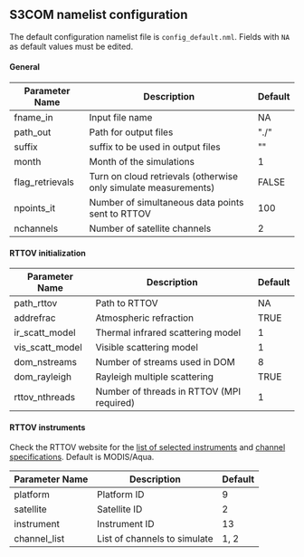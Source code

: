 ## S3COM namelist configuration

The default configuration namelist file is `config_default.nml`. Fields with `NA` as default values must be edited.

#### General 

| Parameter Name | Description | Default |
| --- | --- | --- | 
| fname_in | Input file name | NA |
| path_out | Path for output files | "./" |
| suffix | suffix to be used in output files | "" |
| month | Month of the simulations | 1 |
| flag_retrievals | Turn on cloud retrievals (otherwise only simulate measurements)  | FALSE |
| npoints_it | Number of simultaneous data points sent to RTTOV | 100 |
| nchannels | Number of satellite channels | 2 |

#### RTTOV initialization

| Parameter Name | Description | Default |
| --- | --- | --- | 
| path_rttov | Path to RTTOV | NA | 
| addrefrac | Atmospheric refraction | TRUE |
| ir_scatt_model | Thermal infrared scattering model | 1 |
| vis_scatt_model | Visible scattering model | 1 |
| dom_nstreams | Number of streams used in DOM | 8 |
| dom_rayleigh | Rayleigh multiple scattering | TRUE |
| rttov_nthreads | Number of threads in RTTOV (MPI required) | 1 |

#### RTTOV instruments

Check the RTTOV website for the [list of selected instruments](https://nwp-saf.eumetsat.int/site/software/rttov/documentation/platforms-supported/) and  [channel specifications](https://nwp-saf.eumetsat.int/site/software/rttov/download/coefficients/spectral-response-functions/). Default is MODIS/Aqua.

| Parameter Name | Description | Default |
| --- | --- | --- | 
| platform | Platform ID | 9 |
| satellite | Satellite ID | 2 |
| instrument | Instrument ID | 13 |
| channel_list | List of channels to simulate | 1, 2 |
